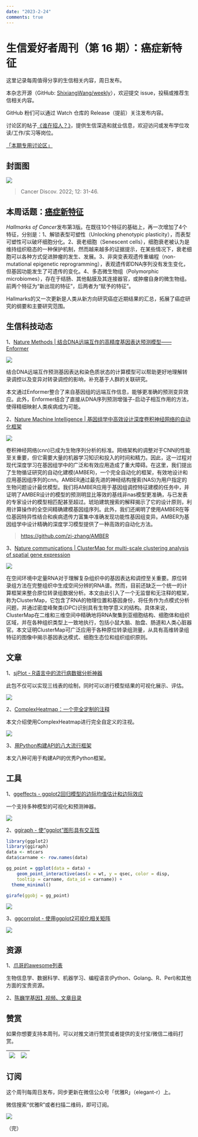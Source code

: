 ```yaml
---
date: "2023-2-24"
comments: true
---
```


# 生信爱好者周刊（第 16 期）：癌症新特征

这里记录每周值得分享的生信相关内容，周日发布。

本杂志开源（GitHub: [ShixiangWang/weekly](https://github.com/ShixiangWang/weekly)），欢迎提交 issue，投稿或推荐生信相关内容。

GitHub 粉们可以通过 Watch 仓库的 Release（提前）关注发布内容。

讨论区的帖子[《谁在招人？》](https://github.com/ShixiangWang/weekly/issues/2)，提供生信深造和就业信息，欢迎访问或发布学位攻读/工作/实习等岗位。

[「本期专用讨论区」](https://github.com/ShixiangWang/weekly/issues/428)

## 封面图


![](https://gitee.com/ShixiangWang/ImageCollection/raw/master/2022-1-16/1642323259179-image.png)

> Cancer Discov. 2022; 12: 31-46. 

## 本周话题：[癌症新特征](https://mp.weixin.qq.com/s/mpxVT3BdL8Xr3nJxxGA05w)

*Hallmarks of Cancer*发布第3版。在既往10个特征的基础上，再一次增加了4个特征，分别是：1、解锁表型可塑性（Unlocking phenotypic plasticity），而表型可塑性可以破坏细胞分化。2、衰老细胞（Senescent cells），细胞衰老被认为是维持组织稳态的一种保护机制，然而越来越多的证据提示，在某些情况下，衰老细胞可以各种方式促进肿瘤的发生、发展。3、非突变表观遗传重编程（non-mutational epigenetic reprogramming），表观遗传即DNA序列没有发生变化，但基因功能发生了可遗传的变化。4、多态微生物组（Polymorphic microbiomes），存在于结肠、其他黏膜及其连接器官，或肿瘤自身的微生物组。前两个特征为“新出现的特征”，后两者为“赋予的特征”。

Hallmarks的又一次更新是人类从新方向研究癌症近期结果的汇总，拓展了癌症研究的纲要和主要研究范围。

## 生信科技动态

1、[Nature Methods | 结合DNA远端互作的高精度基因表达预测模型——Enformer](https://mp.weixin.qq.com/s/6SAQ9zFJpDFDz7HvUqoAVw)


![](https://gitee.com/ShixiangWang/ImageCollection/raw/master/2022-1-16/1642323805924-image.png)

结合DNA远端互作预测基因表达和染色质状态的计算模型可以帮助更好地理解转录调控以及变异对转录调控的影响，补充基于人群的关联研究。

本文通过Enformer整合了来自基因组的远端互作信息，能够更准确的预测变异效应。此外，Enformer结合了直接从DNA序列预测增强子-启动子相互作用的方法，使得精细映射人类疾病成为可能。

2、[Nature Machine Intelligence | 基因组学中高效设计深度卷积神经网络的自动化框架](https://www.nature.com/articles/s42256-021-00316-z)


![](https://gitee.com/ShixiangWang/ImageCollection/raw/master/2022-1-16/1642324243811-image.png)


卷积神经网络(cnn)已成为生物序列分析的标准。网络架构的调整对于CNN的性能至关重要，但它需要大量的机器学习知识和投入的时间和精力。因此，这一过程对现代深度学习在基因组学中的广泛和有效应用造成了重大障碍。在这里，我们提出了生物循证研究的自动化建模(AMBER)，一个完全自动化的框架，有效地设计和应用基因组序列的cnn。AMBER通过最先进的神经结构搜索(NAS)为用户指定的生物问题设计最优模型。我们将AMBER应用于基因组调控特征建模的任务中，并证明了AMBER设计的模型的预测明显比等效的基线非nas模型更准确，与已发表的专家设计的模型相匹配甚至超过。琥珀建筑搜索的解释揭示了它的设计原则，利用计算操作的全空间精确建模基因组序列。此外，我们还阐明了使用AMBER在等位基因特异性结合和疾病遗传力富集中准确发现功能性基因组变异。AMBER为基因组学中设计精确的深度学习模型提供了一种高效的自动化方法。

> <https://github.com/zj-zhang/AMBER>

3、[Nature communications | ClusterMap for multi-scale clustering analysis of spatial gene expression](https://mp.weixin.qq.com/s/__xhmsBsHtwWbP2xKuIM5g)


![](https://gitee.com/ShixiangWang/ImageCollection/raw/master/2022-1-16/1642324420220-image.png)


在空间环境中定量RNA对于理解复杂组织中的基因表达和调控至关重要。原位转录组方法在完整组织中生成空间分辨的RNA谱。然而，目前还缺乏一个统一的计算框架来整合原位转录组数据分析。本文由此引入了一个无监督和无注释的框架，称为ClusterMap，它包含了RNA的物理位置和基因身份，将任务作为点模式分析问题，并通过密度峰聚类(DPC)识别具有生物学意义的结构。具体来说，ClusterMap在二维和三维空间中精确地将RNA聚集到亚细胞结构、细胞体和组织区域，并在各种组织类型上一致地执行，包括小鼠大脑、胎盘、肠道和人类心脏器官。本文证明ClusterMap可广泛应用于各种原位转录组测量，从具有高维转录组特征的图像中揭示基因表达模式、细胞生态位和组织组织原则。



## 文章

1、[sjPlot - R语言中的流行病数据分析神器](https://mp.weixin.qq.com/s/Ob1mkxMfyfhIt1OlEFIUzA)

此包不仅可以实现三线表的绘制，同时可以进行模型结果的可视化展示、评估。

![](https://gitee.com/ShixiangWang/ImageCollection/raw/master/2022-1-16/1642324693006-image.png)

2、[ComplexHeatmap：一个完全定制的注释](https://jokergoo.github.io/2021/10/17/a-completely-customized-annotation/)

本文介绍使用ComplexHeatmap进行完全自定义的注视。


![](https://gitee.com/ShixiangWang/ImageCollection/raw/master/2022-1-16/1642324810974-image.png)

3、[用Python构建API的八大流行框架](https://mp.weixin.qq.com/s/_xxoii0eqOHYziXQ7Q6P2Q)

本文八种可用于构建API的优秀Python框架。


## 工具

1、[ggeffects - ggplot2回归模型的边际均值估计和边际效应](https://github.com/strengejacke/ggeffects)

一个支持多种模型的可视化和预测神器。

![](https://gitee.com/ShixiangWang/ImageCollection/raw/master/2022-1-16/1642324978787-image.png)


2、[ggiraph - 使“ggplot”图形具有交互性](https://github.com/davidgohel/ggiraph)


```r
library(ggplot2)
library(ggiraph)
data <- mtcars
data$carname <- row.names(data)

gg_point = ggplot(data = data) +
    geom_point_interactive(aes(x = wt, y = qsec, color = disp,
    tooltip = carname, data_id = carname)) + 
  theme_minimal()

girafe(ggobj = gg_point)
```

![](https://gitee.com/ShixiangWang/ImageCollection/raw/master/2022-1-16/1642325086319-image.png)

3、[ggcorrplot - 使用ggplot2可视化相关矩阵](https://github.com/kassambara/ggcorrplot)


![](https://gitee.com/ShixiangWang/ImageCollection/raw/master/2022-1-16/1642325206460-image.png)



## 资源

1、[爪哥的awesome列表](https://github.com/shenwei356/awesome)

生物信息学、数据科学、机器学习、编程语言(Python、Golang、R、Perl)和其他方面的宝贵资源。

2、[陈巍学基因】视频、文章目录](https://mp.weixin.qq.com/s/-ZfP5utoY52iJwq6y44eFg)

## 赞赏

如果你想要支持本周刊，可以对推文进行赞赏或者提供的支付宝/微信二维码打赏。

| ![](https://gitee.com/ShixiangWang/ImageCollection/raw/master/png/202109171440597.jpg) | ![](https://gitee.com/ShixiangWang/ImageCollection/raw/master/png/202109171440452.jpg) |
| ------------------------------------------------------------ | ------------------------------------------------------------ |

## 订阅

这个周刊每周日发布，同步更新在微信公众号「优雅R」（elegant-r）上。

微信搜索“优雅R”或者扫描二维码，即可订阅。

![](https://gitee.com/ShixiangWang/ImageCollection/raw/master/png/202109101438292.jpg)

（完）

